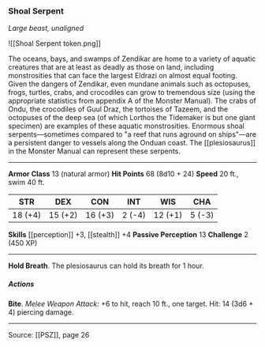 ### Shoal Serpent
_Large beast, unaligned_

![[Shoal Serpent token.png]]

The oceans, bays, and swamps of Zendikar are home to a variety of aquatic creatures that are at least as deadly as those on land, including monstrosities that can face the largest Eldrazi on almost equal footing. Given the dangers of Zendikar, even mundane animals such as octopuses, frogs, turtles, crabs, and crocodiles can grow to tremendous size (using the appropriate statistics from appendix A of the Monster Manual). The crabs of Ondu, the crocodiles of Guul Draz, the tortoises of Tazeem, and the octopuses of the deep sea (of which Lorthos the Tidemaker is but one giant specimen) are examples of these aquatic monstrosities. Enormous shoal serpents—sometimes compared to "a reef that runs aground on ships"—are a persistent danger to vessels along the Onduan coast. The [[plesiosaurus]] in the Monster Manual can represent these serpents.



---

**Armor Class** 13 (natural armor)
**Hit Points** 68 (8d10 + 24)
**Speed** 20 ft., swim 40 ft.

| STR     | DEX     | CON     | INT     | WIS     | CHA     |
|---------|---------|---------|---------|---------|---------|
| 18 (+4) | 15 (+2) | 16 (+3) | 2 (-4) | 12 (+1) | 5 (-3) |

**Skills** [[perception]] +3, [[stealth]] +4
**Passive Perception** 13
**Challenge** 2 (450 XP)

---

**Hold Breath**. The plesiosaurus can hold its breath for 1 hour.

##### Actions
**Bite**. _Melee Weapon Attack:_ +6 to hit, reach 10 ft., one target. Hit: 14 (3d6 + 4) piercing damage.


---

Source: [[PSZ]], page 26